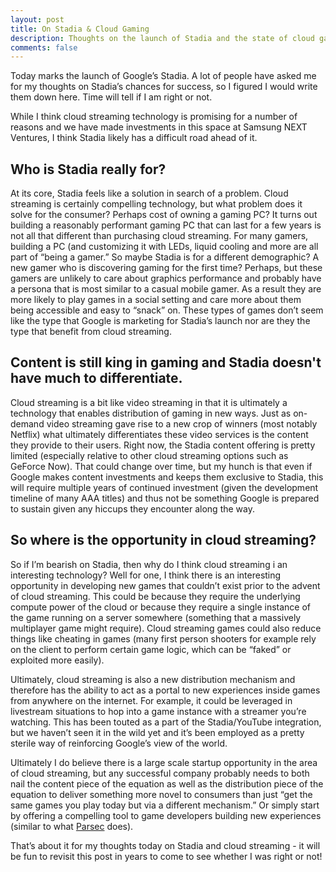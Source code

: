 ```yaml
---
layout: post
title: On Stadia & Cloud Gaming
description: Thoughts on the launch of Stadia and the state of cloud game streaming.
comments: false
--- 
```

Today marks the launch of Google’s Stadia. A lot of people have asked me for my thoughts on Stadia’s chances for success, so I figured I would write them down here. Time will tell if I am right or not.

While I think cloud streaming technology is promising for a number of reasons and we have made investments in this space at Samsung NEXT Ventures, I think Stadia likely has a difficult road ahead of it. 

## Who is Stadia really for?
At its core, Stadia feels like a solution in search of a problem. Cloud streaming is certainly compelling technology, but what problem does it solve for the consumer? Perhaps cost of owning a gaming PC? It turns out building a reasonably performant gaming PC that can last for a few years is not all that different than purchasing cloud streaming. For many gamers, building a PC (and customizing it with LEDs, liquid cooling and more are all part of “being a gamer.” So maybe Stadia is for a different demographic? A new gamer who is discovering gaming for the first time? Perhaps, but these gamers are unlikely to care about graphics performance and probably have a persona that is most similar to a casual mobile gamer. As a result they are more likely to play games in a social setting and care more about them being accessible and easy to “snack” on. These types of games don’t seem like the type that Google is marketing for Stadia’s launch nor are they the type that benefit from cloud streaming. 

## Content is still king in gaming and Stadia doesn't have much to differentiate.
Cloud streaming is a bit like video streaming in that it is ultimately a technology that enables distribution of gaming in new ways. Just as on-demand video streaming gave rise to a new crop of winners (most notably Netflix) what ultimately differentiates these video services is the content they provide to their users. Right now, the Stadia content offering is pretty limited (especially relative to other cloud streaming options such as GeForce Now). That could change over time, but my hunch is that even if Google makes content investments and keeps them exclusive to Stadia, this will require multiple years of continued investment (given the development timeline of many AAA titles) and thus not be something Google is prepared to sustain given any hiccups they encounter along the way.

## So where is the opportunity in cloud streaming?
So if I’m bearish on Stadia, then why do I think cloud streaming i an interesting technology? Well for one, I think there is an interesting opportunity in developing new games that couldn’t exist prior to the advent of cloud streaming. This could be because they require the underlying compute power of the cloud or because they require a single instance of the game running on a server somewhere (something that a massively multiplayer game might require). Cloud streaming games could also reduce things like cheating in games (many first person shooters for example rely on the client to perform certain game logic, which can be “faked” or exploited more easily).

Ultimately, cloud streaming is also a new distribution mechanism and therefore has the ability to act as a portal to new experiences inside games from anywhere on the internet. For example, it could be leveraged in livestream situations to hop into a game instance with a streamer you’re watching. This has been touted as a part of the Stadia/YouTube integration, but we haven’t seen it in the wild yet and it’s been employed as a pretty sterile way of reinforcing Google’s view of the world.

Ultimately I do believe there is a large scale startup opportunity in the area of cloud streaming, but any successful company probably needs to both nail the content piece of the equation as well as the distribution piece of the equation to deliver something more novel to consumers than just “get the same games you play today but via a different mechanism.” Or simply start by offering a compelling tool to game developers building new experiences (similar to what [Parsec](https://parsecgaming.com/) does).

That’s about it for my thoughts today on Stadia and cloud streaming - it will be fun to revisit this post in years to come to see whether I was right or not!
